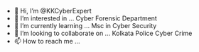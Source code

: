 - 👋 Hi, I’m @KKCyberExpert
- 👀 I’m interested in ... Cyber Forensic Department
- 🌱 I’m currently learning ... Msc in Cyber Security
- 💞️ I’m looking to collaborate on ... Kolkata Police Cyber Crime
- 📫 How to reach me ...

<!---
KKCyberExpert/KKCyberExpert is a ✨ special ✨ repository because its `README.md` (this file) appears on your GitHub profile.
You can click the Preview link to take a look at your changes.
--->

